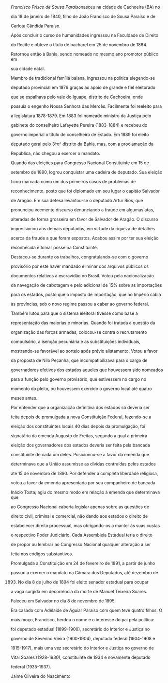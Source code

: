 

*Francisco Prisco de Sousa Paraíso*nasceu na cidade de Cachoeira (BA) no

dia 18 de janeiro de 1840, filho de João Francisco de Sousa Paraíso e de

Carlota Cândida Paraíso.



Após concluir o curso de humanidades ingressou na Faculdade de Direito

do Recife e obteve o título de bacharel em 25 de novembro de 1864.

Retornou então à Bahia, sendo nomeado no mesmo ano promotor público em

sua cidade natal.



Membro de tradicional família baiana, ingressou na política elegendo-se

deputado provincial em 1876 graças ao apoio de grande e fiel eleitorado

que se espalhava pelo vale do Iguape, distrito de Cachoeira, onde

possuía o engenho Nossa Senhora das Mercês. Facilmente foi reeleito para

a legislatura 1878-1879. Em 1883 foi nomeado ministro da Justiça pelo

gabinete do conselheiro Lafayette Pereira (1883-1884) e recebeu do

governo imperial o título de conselheiro de Estado. Em 1889 foi eleito

deputado geral pelo 3^o^ distrito da Bahia, mas, com a proclamação da

República, não chegou a exercer o mandato.



Quando das eleições para Congresso Nacional Constituinte em 15 de

setembro de 1890, logrou conquistar uma cadeira de deputado. Sua eleição

ficou marcada como um dos primeiros casos de problemas de

reconhecimento, posto que foi diplomado em seu lugar o capitão Salvador

de Aragão. Em sua defesa levantou-se o deputado Artur Rios, que

pronunciou veemente discurso denunciando a fraude em algumas atas,

alteradas de forma grosseira em favor de Salvador de Aragão. O discurso

impressionou aos demais deputados, em virtude da riqueza de detalhes

acerca da fraude a que foram expostos. Acabou assim por ter sua eleição

reconhecida e tomar posse na Constituinte.



Destacou-se durante os trabalhos, congratulando-se com o governo

provisório por este haver mandado eliminar dos arquivos públicos os

documentos relativos à escravidão no Brasil. Votou pela nacionalização

da navegação de cabotagem e pelo adicional de 15% sobre as importações

para os estados, posto que o imposto de importação, que no Império cabia

às províncias, sob o novo regime passou a caber ao governo federal.

Também lutou para que o sistema eleitoral tivesse como base a

representação das maiorias e minorias. Quando foi tratada a questão da

organização das forças armadas, colocou-se contra o recrutamento

compulsório, a isenção pecuniária e as substituições individuais,

mostrando-se favorável ao sorteio após prévio alistamento. Votou a favor

da proposta de Nilo Peçanha, que incompatibilizava para o cargo de

governadores efetivos dos estados aqueles que houvessem sido nomeados

para a função pelo governo provisório, que estivessem no cargo no

momento do pleito, ou houvessem exercido o governo local até quatro

meses antes.



Por entender que a organização definitiva dos estados só deveria ser

feita depois de promulgada a nova Constituição Federal, fazendo-se a

eleição dos constituintes locais 40 dias depois da promulgação, foi

signatário da emenda Augusto de Freitas, segundo a qual a primeira

eleição dos governadores dos estados deveria ser feita pela bancada

constituinte de cada um deles. Posicionou-se a favor da emenda que

determinava que a União assumisse as dívidas contraídas pelos estados

até 15 de novembro de 1890. Por defender a completa liberdade religiosa,

votou a favor da emenda apresentada por seu companheiro de bancada

Inácio Tosta; agiu do mesmo modo em relação à emenda que determinava que

ao Congresso Nacional caberia legislar apenas sobre as questões de

direito civil, criminal e comercial, não dando aos estados o direito de

estabelecer direito processual, mas obrigando-os a manter às suas custas

o respectivo Poder Judiciário. Cada Assembleia Estadual teria o direito

de propor ou lembrar ao Congresso Nacional qualquer alteração a ser

feita nos códigos substantivos.



Promulgada a Constituição em 24 de fevereiro de 1891, a partir de junho

passou a exercer o mandato na Câmara dos Deputados, até dezembro de

1893. No dia 8 de julho de 1894 foi eleito senador estadual para ocupar

a vaga surgida em decorrência da morte de Manuel Teixeira Soares.



Faleceu em Salvador no dia 8 de novembro de 1895.



Era casado com Adelaide de Aguiar Paraíso com quem teve quatro filhos. O

mais moço, Francisco, herdou o nome e o interesse do pai pela política:

foi deputado estadual (1899-1900), secretário do Interior e Justiça no

governo de Severino Vieira (1900-1904), deputado federal (1904-1908 e

1915-1917), mais uma vez secretário do Interior e Justiça no governo de

Vital Soares (1928-1930), constituinte de 1934 e novamente deputado

federal (1935-1937).



Jaime Oliveira do Nascimento



